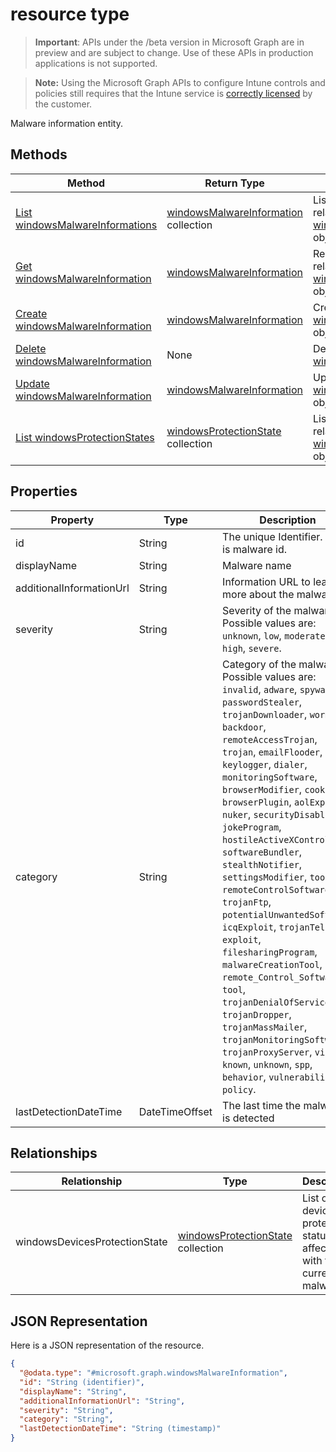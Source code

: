 ﻿#  resource type

> **Important**: APIs under the /beta version in Microsoft Graph are in preview and are subject to change. Use of these APIs in production applications is not supported.

> **Note:** Using the Microsoft Graph APIs to configure Intune controls and policies still requires that the Intune service is [correctly licensed](https://go.microsoft.com/fwlink/?linkid=839381) by the customer.

Malware information entity.
## Methods
|Method|Return Type|Description|
|---|---|---|
|[List windowsMalwareInformations](../api/intune_endpointprotection_windowsmalwareinformation_list.md)|[windowsMalwareInformation](../resources/intune_endpointprotection_windowsmalwareinformation.md) collection|List properties and relationships of the [windowsMalwareInformation](../resources/intune_endpointprotection_windowsmalwareinformation.md) objects.|
|[Get windowsMalwareInformation](../api/intune_endpointprotection_windowsmalwareinformation_get.md)|[windowsMalwareInformation](../resources/intune_endpointprotection_windowsmalwareinformation.md)|Read properties and relationships of the [windowsMalwareInformation](../resources/intune_endpointprotection_windowsmalwareinformation.md) object.|
|[Create windowsMalwareInformation](../api/intune_endpointprotection_windowsmalwareinformation_create.md)|[windowsMalwareInformation](../resources/intune_endpointprotection_windowsmalwareinformation.md)|Create a new [windowsMalwareInformation](../resources/intune_endpointprotection_windowsmalwareinformation.md) object.|
|[Delete windowsMalwareInformation](../api/intune_endpointprotection_windowsmalwareinformation_delete.md)|None|Deletes a [windowsMalwareInformation](../resources/intune_endpointprotection_windowsmalwareinformation.md).|
|[Update windowsMalwareInformation](../api/intune_endpointprotection_windowsmalwareinformation_update.md)|[windowsMalwareInformation](../resources/intune_endpointprotection_windowsmalwareinformation.md)|Update the properties of a [windowsMalwareInformation](../resources/intune_endpointprotection_windowsmalwareinformation.md) object.|
|[List windowsProtectionStates](../api/intune_endpointprotection_windowsprotectionstate_list.md)|[windowsProtectionState](../resources/intune_endpointprotection_windowsprotectionstate.md) collection|List properties and relationships of the [windowsProtectionState](../resources/intune_endpointprotection_windowsprotectionstate.md) objects.|

## Properties
|Property|Type|Description|
|---|---|---|
|id|String|The unique Identifier. This is malware id.|
|displayName|String|Malware name|
|additionalInformationUrl|String|Information URL to learn more about the malware|
|severity|String|Severity of the malware Possible values are: `unknown`, `low`, `moderate`, `high`, `severe`.|
|category|String|Category of the malware Possible values are: `invalid`, `adware`, `spyware`, `passwordStealer`, `trojanDownloader`, `worm`, `backdoor`, `remoteAccessTrojan`, `trojan`, `emailFlooder`, `keylogger`, `dialer`, `monitoringSoftware`, `browserModifier`, `cookie`, `browserPlugin`, `aolExploit`, `nuker`, `securityDisabler`, `jokeProgram`, `hostileActiveXControl`, `softwareBundler`, `stealthNotifier`, `settingsModifier`, `toolBar`, `remoteControlSoftware`, `trojanFtp`, `potentialUnwantedSoftware`, `icqExploit`, `trojanTelnet`, `exploit`, `filesharingProgram`, `malwareCreationTool`, `remote_Control_Software`, `tool`, `trojanDenialOfService`, `trojanDropper`, `trojanMassMailer`, `trojanMonitoringSoftware`, `trojanProxyServer`, `virus`, `known`, `unknown`, `spp`, `behavior`, `vulnerability`, `policy`.|
|lastDetectionDateTime|DateTimeOffset|The last time the malware is detected|

## Relationships
|Relationship|Type|Description|
|---|---|---|
|windowsDevicesProtectionState|[windowsProtectionState](../resources/intune_endpointprotection_windowsprotectionstate.md) collection|List of devices' protection status affected with the current malware|

## JSON Representation
Here is a JSON representation of the resource.
<!-- {
  "blockType": "resource",
  "keyProperty": "id",
  "@odata.type": "microsoft.graph.windowsMalwareInformation"
}
-->
```json
{
  "@odata.type": "#microsoft.graph.windowsMalwareInformation",
  "id": "String (identifier)",
  "displayName": "String",
  "additionalInformationUrl": "String",
  "severity": "String",
  "category": "String",
  "lastDetectionDateTime": "String (timestamp)"
}
```



